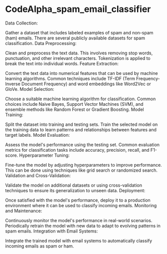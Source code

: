 # CodeAlpha_spam_email_classifier

Data Collection:

Gather a dataset that includes labeled examples of spam and non-spam (ham) emails. There are several publicly available datasets for spam classification.
Data Preprocessing:

Clean and preprocess the text data. This involves removing stop words, punctuation, and other irrelevant characters. Tokenization is applied to break the text into individual words.
Feature Extraction:

Convert the text data into numerical features that can be used by machine learning algorithms. Common techniques include TF-IDF (Term Frequency-Inverse Document Frequency) and word embeddings like Word2Vec or GloVe.
Model Selection:

Choose a suitable machine learning algorithm for classification. Common choices include Naive Bayes, Support Vector Machines (SVM), and ensemble methods like Random Forest or Gradient Boosting.
Model Training:

Split the dataset into training and testing sets. Train the selected model on the training data to learn patterns and relationships between features and target labels.
Model Evaluation:

Assess the model's performance using the testing set. Common evaluation metrics for classification tasks include accuracy, precision, recall, and F1-score.
Hyperparameter Tuning:

Fine-tune the model by adjusting hyperparameters to improve performance. This can be done using techniques like grid search or randomized search.
Validation and Cross-Validation:

Validate the model on additional datasets or using cross-validation techniques to ensure its generalization to unseen data.
Deployment:

Once satisfied with the model's performance, deploy it to a production environment where it can be used to classify incoming emails.
Monitoring and Maintenance:

Continuously monitor the model's performance in real-world scenarios. Periodically retrain the model with new data to adapt to evolving patterns in spam emails.
Integration with Email Systems:

Integrate the trained model with email systems to automatically classify incoming emails as spam or ham.
